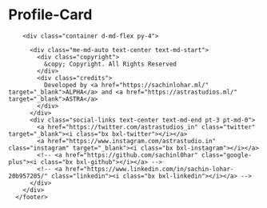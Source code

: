 # Profile-Card

<html>
<body>
<footer id="footer">

        <div class="container d-md-flex py-4">
      
          <div class="me-md-auto text-center text-md-start">
            <div class="copyright">
              &copy; Copyright. All Rights Reserved
            </div>
            <div class="credits">
              Developed by <a href="https://sachinlohar.ml/" target="_blank">ALPHA</a> and <a href="https://astrastudios.ml/" target="_blank">ASTRA</a>
            </div>
          </div>
          <div class="social-links text-center text-md-end pt-3 pt-md-0">
            <a href="https://twitter.com/astrastudios_in" class="twitter" target="_blank"><i class="bx bxl-twitter"></i></a>
            <a href="https://www.instagram.com/astrastudio.in" class="instagram" target="_blank"><i class="bx bxl-instagram"></i></a>
            <!-- <a href="https://github.com/sachinl0har" class="google-plus"><i class="bx bxl-github"></i></a> -->
            <!-- <a href="https://www.linkedin.com/in/sachin-lohar-20b957205/" class="linkedin"><i class="bx bxl-linkedin"></i></a> -->
          </div>
        </div>
      </footer>
</body>
</html>
